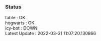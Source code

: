 ### Status


table : OK  
hogwarts : OK  
icy-bot : DOWN  
Latest Update : 2022-03-31 11:07:20.130866
